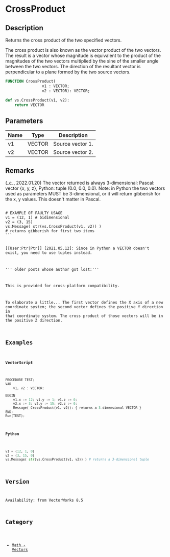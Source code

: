 # CrossProduct

## Description
Returns the cross product of the two specified vectors.

The cross product is also known as the vector product of the two vectors. The result is a vector whose magnitude is equivalent to the product of the magnitudes of the two vectors multiplied by the sine of the smaller angle between the two vectors. The direction of the resultant vector is perpendicular to a plane formed by the two source vectors.

```pascal
FUNCTION CrossProduct(
				v1 : VECTOR;
				v2 : VECTOR): VECTOR;
```

```python
def vs.CrossProduct(v1, v2):
    return VECTOR
```

## Parameters
|Name|Type|Description|
|---|---|---|
|v1|VECTOR|Source vector 1.|
|v2|VECTOR|Source vector 2.|

## Remarks
(*\_c\_*, 2022.01.20) The vector returned is always 3-dimensional: Pascal: vector {x, y, z}, Python: tuple (0.0, 0.0, 0.0).
Note: in Python the two vectors used as parameters MUST be 3-dimensional, or it will return gibberish for the x, y values. This doesn't matter in Pascal.

<code lang="py">
# EXAMPLE OF FAULTY USAGE
v1 = (12, 1) # bidimensional
v2 = (3, 15) 
vs.Message( str(vs.CrossProduct(v1, v2)) ) 
# returns gibberish for first two items
```

[[User:Ptr|Ptr]] [2021.05.12]:
Since in Python a VECTOR doesn't exist, you need to use tuples instead.

''' older posts whose author got lost:'''

This is provided for cross-platform compatibility.

To elaborate a little...
The first vector defines the X axis of a new coordinate system; the second vector defines the positive Y direction in that coordinate system. The cross product of those vectors will be in the positive Z direction.

## Examples
#### VectorScript ####
```python
PROCEDURE TEST;
VAR
    v1, v2 : VECTOR;

BEGIN
    v1.x := 12; v1.y := 1; v1.z := 0;
    v2.x := 3; v2.y := 15; v2.z := 0;
    Message( CrossProduct(v1, v2)); { returns a 3-dimensional VECTOR }
END;
Run(TEST);
```
#### Python ####
```python
v1 = (12, 1, 0)
v2 = (3, 15, 0)
vs.Message( str(vs.CrossProduct(v1, v2)) ) # returns a 3-dimensional tuple
```

## Version
Availability: from VectorWorks 8.5

## Category
* [Math - Vectors](../Categories/Math%20-%20Vectors.md)
